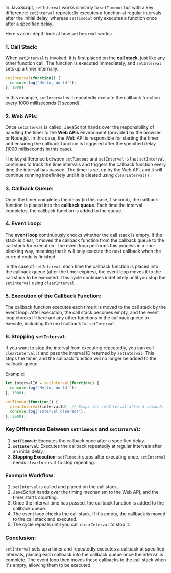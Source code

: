 In JavaScript, `setInterval` works similarly to `setTimeout` but with a key difference: `setInterval` repeatedly executes a function at regular intervals after the initial delay, whereas `setTimeout` only executes a function once after a specified delay.

Here's an in-depth look at how `setInterval` works:

### 1. **Call Stack**:
When `setInterval` is invoked, it is first placed on the **call stack**, just like any other function call. The function is executed immediately, and `setInterval` sets up a timer internally.

```javascript
setInterval(function() {
  console.log("Hello, World!");
}, 1000);
```

In this example, `setInterval` will repeatedly execute the callback function every 1000 milliseconds (1 second).

### 2. **Web APIs**:
Once `setInterval` is called, JavaScript hands over the responsibility of handling the timer to the **Web APIs** environment (provided by the browser or Node.js). In this case, the Web API is responsible for starting the timer and ensuring the callback function is triggered after the specified delay (1000 milliseconds in this case).

The key difference between `setTimeout` and `setInterval` is that `setInterval` continues to track the time intervals and triggers the callback function every time the interval has passed. The timer is set up by the Web API, and it will continue running indefinitely until it is cleared using `clearInterval()`.

### 3. **Callback Queue**:
Once the timer completes the delay (in this case, 1 second), the callback function is placed into the **callback queue**. Each time the interval completes, the callback function is added to the queue.

### 4. **Event Loop**:
The **event loop** continuously checks whether the call stack is empty. If the stack is clear, it moves the callback function from the callback queue to the call stack for execution. The event loop performs this process in a non-blocking way, meaning that it will only execute the next callback when the current code is finished.

In the case of `setInterval`, each time the callback function is placed into the callback queue (after the timer expires), the event loop moves it to the call stack to be executed. This cycle continues indefinitely until you stop the `setInterval` using `clearInterval`.

### 5. **Execution of the Callback Function**:
The callback function executes each time it is moved to the call stack by the event loop. After execution, the call stack becomes empty, and the event loop checks if there are any other functions in the callback queue to execute, including the next callback for `setInterval`.

### 6. **Stopping `setInterval`**:
If you want to stop the interval from executing repeatedly, you can call `clearInterval()` and pass the interval ID returned by `setInterval`. This stops the timer, and the callback function will no longer be added to the callback queue.

Example:

```javascript
let intervalId = setInterval(function() {
  console.log("Hello, World!");
}, 1000);

setTimeout(function() {
  clearInterval(intervalId); // Stops the setInterval after 5 seconds
  console.log("Interval cleared!");
}, 5000);
```

### Key Differences Between `setTimeout` and `setInterval`:
1. **`setTimeout`**: Executes the callback once after a specified delay.
2. **`setInterval`**: Executes the callback repeatedly at regular intervals after an initial delay.
3. **Stopping Execution**: `setTimeout` stops after executing once. `setInterval` needs `clearInterval` to stop repeating.

### Example Workflow:
1. `setInterval` is called and placed on the call stack.
2. JavaScript hands over the timing mechanism to the Web API, and the timer starts counting.
3. Once the interval time has passed, the callback function is added to the callback queue.
4. The event loop checks the call stack. If it's empty, the callback is moved to the call stack and executed.
5. The cycle repeats until you call `clearInterval` to stop it.

### Conclusion:
`setInterval` sets up a timer and repeatedly executes a callback at specified intervals, placing each callback into the callback queue once the interval is complete. The event loop then moves these callbacks to the call stack when it's empty, allowing them to be executed.